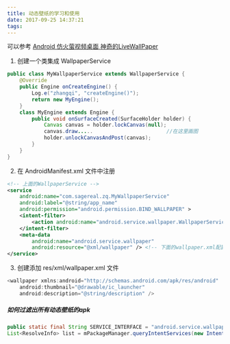 ```yaml
---
title: 动态壁纸的学习和使用
date: 2017-09-25 14:37:21
tags:
---
```

可以参考 [Android 仿火萤视频桌面 神奇的LiveWallPaper]( http://blog.csdn.net/lmj623565791/article/details/72170299)

1. 创建一个类集成 WallpaperService
``` Java
public class MyWallpaperService extends WallpaperService {
    @Override
    public Engine onCreateEngine() {
        Log.e("zhangqi", "createEngine()");
        return new MyEngine();
    }
    class MyEngine extends Engine {
        public void onSurfaceCreated(SurfaceHolder holder) {
            Canvas canvas = holder.lockCanvas(null);
            canvas.draw.....                        //在这里画图
            holder.unlockCanvasAndPost(canvas);
        }
    }
}
```
2. 在 AndroidManifest.xml 文件中注册
``` xml
<!-- 上面的WallpaperService -->
<service
    android:name="com.sagereal.zq.MyWallpaperService"                            
    android:label="@string/app_name"
    android:permission="android.permission.BIND_WALLPAPER" >
    <intent-filter>
        <action android:name="android.service.wallpaper.WallpaperService" />
    </intent-filter>
    <meta-data
        android:name="android.service.wallpaper"
        android:resource="@xml/wallpaper" /> <!-- 下面的wallpaper.xml配置文件 -->
</service>
```
3. 创建添加 res/xml/wallpaper.xml 文件
``` Java
<wallpaper xmlns:android="http://schemas.android.com/apk/res/android"
    android:thumbnail="@drawable/ic_launcher"                                     //动态壁纸列表中的缩略图
    android:description="@string/description" />                                //动态壁纸列表中的动态壁纸名称
```

##### 如何过滤出所有动态壁纸的apk
``` Java
public static final String SERVICE_INTERFACE = "android.service.wallpaper.WallpaperService";
List<ResolveInfo> list = mPackageManager.queryIntentServices(new Intent(WallpaperService.SERVICE_INTERFACE), PackageManager.GET_META_DATA);
```